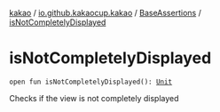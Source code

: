 [kakao](../../index.md) / [io.github.kakaocup.kakao](../index.md) / [BaseAssertions](index.md) / [isNotCompletelyDisplayed](./is-not-completely-displayed.md)

# isNotCompletelyDisplayed

`open fun isNotCompletelyDisplayed(): `[`Unit`](https://kotlinlang.org/api/latest/jvm/stdlib/kotlin/-unit/index.html)

Checks if the view is not completely displayed

